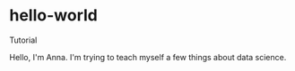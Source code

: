 # hello-world
Tutorial

Hello, I'm Anna. I'm trying to teach myself a few things about data science.
